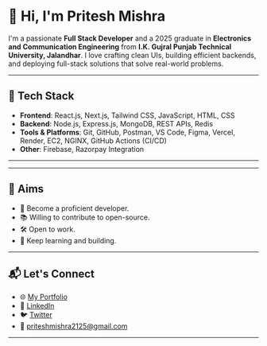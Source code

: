 # 👋 Hi, I'm Pritesh Mishra

I'm a passionate **Full Stack Developer** and a 2025 graduate in **Electronics and Communication Engineering** from **I.K. Gujral Punjab Technical University, Jalandhar**. I love crafting clean UIs, building efficient backends, and deploying full-stack solutions that solve real-world problems.

---

## 🚀 Tech Stack

- **Frontend**: React.js, Next.js, Tailwind CSS, JavaScript, HTML, CSS
- **Backend**: Node.js, Express.js, MongoDB, REST APIs, Redis
- **Tools & Platforms**: Git, GitHub, Postman, VS Code, Figma, Vercel, Render, EC2, NGINX, GitHub Actions (CI/CD)
- **Other**: Firebase, Razorpay Integration

---

---

## 🎯 Aims

- 💼 Become a proficient developer.
- 📚 Willing to contribute to open-source.
- 🛠 Open to work.
- 🧠 Keep learning and building.

---

## 📬 Let's Connect

- 🌐 [My Portfolio](my-portfolio-bice-ten-72.vercel.app)
- 💼 [LinkedIn](https://www.linkedin.com/in/im-priteshmishra/)
- 🐦 [Twitter](https://x.com/pritesh_misra_)
- 📧 priteshmishra2125@gmail.com

---


